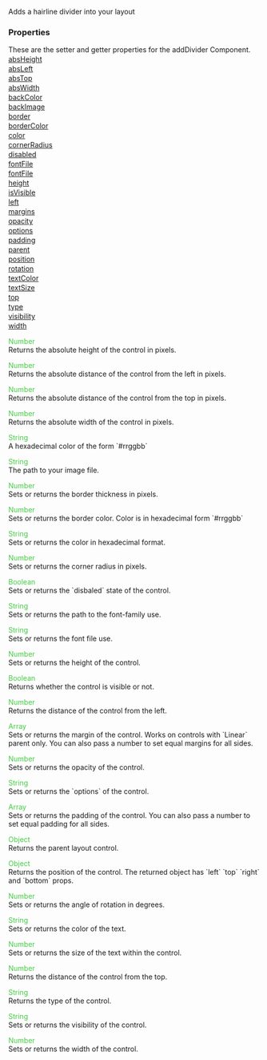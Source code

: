 Adds a hairline divider into your layout


<h3>Properties</h3>These are the setter and getter properties for the addDivider Component.<div class="samp" style="margin-top:2px;"><a href="#absheight-0" data-transition="pop" data-rel="popup" class="ui-link">absHeight </a></div><div class="samp" style="margin-top:2px;"><a href="#absleft-5" data-transition="pop" data-rel="popup" class="ui-link">absLeft </a></div><div class="samp" style="margin-top:2px;"><a href="#abstop-10" data-transition="pop" data-rel="popup" class="ui-link">absTop </a></div><div class="samp" style="margin-top:2px;"><a href="#abswidth-15" data-transition="pop" data-rel="popup" class="ui-link">absWidth </a></div><div class="samp" style="margin-top:2px;"><a href="#backcolor-20" data-transition="pop" data-rel="popup" class="ui-link">backColor </a></div><div class="samp" style="margin-top:2px;"><a href="#backimage-25" data-transition="pop" data-rel="popup" class="ui-link">backImage </a></div><div class="samp" style="margin-top:2px;"><a href="#border-30" data-transition="pop" data-rel="popup" class="ui-link">border </a></div><div class="samp" style="margin-top:2px;"><a href="#bordercolor-35" data-transition="pop" data-rel="popup" class="ui-link">borderColor </a></div><div class="samp" style="margin-top:2px;"><a href="#color-40" data-transition="pop" data-rel="popup" class="ui-link">color </a></div><div class="samp" style="margin-top:2px;"><a href="#cornerradius-45" data-transition="pop" data-rel="popup" class="ui-link">cornerRadius </a></div><div class="samp" style="margin-top:2px;"><a href="#disabled-50" data-transition="pop" data-rel="popup" class="ui-link">disabled </a></div><div class="samp" style="margin-top:2px;"><a href="#fontfile-55" data-transition="pop" data-rel="popup" class="ui-link">fontFile </a></div><div class="samp" style="margin-top:2px;"><a href="#fontfile-60" data-transition="pop" data-rel="popup" class="ui-link">fontFile </a></div><div class="samp" style="margin-top:2px;"><a href="#height-65" data-transition="pop" data-rel="popup" class="ui-link">height </a></div><div class="samp" style="margin-top:2px;"><a href="#isvisible-70" data-transition="pop" data-rel="popup" class="ui-link">isVisible </a></div><div class="samp" style="margin-top:2px;"><a href="#left-75" data-transition="pop" data-rel="popup" class="ui-link">left </a></div><div class="samp" style="margin-top:2px;"><a href="#margins-80" data-transition="pop" data-rel="popup" class="ui-link">margins </a></div><div class="samp" style="margin-top:2px;"><a href="#opacity-85" data-transition="pop" data-rel="popup" class="ui-link">opacity </a></div><div class="samp" style="margin-top:2px;"><a href="#options-90" data-transition="pop" data-rel="popup" class="ui-link">options </a></div><div class="samp" style="margin-top:2px;"><a href="#padding-95" data-transition="pop" data-rel="popup" class="ui-link">padding </a></div><div class="samp" style="margin-top:2px;"><a href="#parent-100" data-transition="pop" data-rel="popup" class="ui-link">parent </a></div><div class="samp" style="margin-top:2px;"><a href="#position-105" data-transition="pop" data-rel="popup" class="ui-link">position </a></div><div class="samp" style="margin-top:2px;"><a href="#rotation-110" data-transition="pop" data-rel="popup" class="ui-link">rotation </a></div><div class="samp" style="margin-top:2px;"><a href="#textcolor-115" data-transition="pop" data-rel="popup" class="ui-link">textColor </a></div><div class="samp" style="margin-top:2px;"><a href="#textsize-120" data-transition="pop" data-rel="popup" class="ui-link">textSize </a></div><div class="samp" style="margin-top:2px;"><a href="#top-125" data-transition="pop" data-rel="popup" class="ui-link">top </a></div><div class="samp" style="margin-top:2px;"><a href="#type-130" data-transition="pop" data-rel="popup" class="ui-link">type </a></div><div class="samp" style="margin-top:2px;"><a href="#visibility-135" data-transition="pop" data-rel="popup" class="ui-link">visibility </a></div><div class="samp" style="margin-top:2px;"><a href="#width-140" data-transition="pop" data-rel="popup" class="ui-link">width </a></div>
<div data-role="popup" id="absheight-0" class="ui-content"><p><span style="color:#4c4;">Number</span><br>Returns the absolute height of the control in pixels.</p></div><div data-role="popup" id="absleft-5" class="ui-content"><p><span style="color:#4c4;">Number</span><br>Returns the absolute distance of the control from the left in pixels.</p></div><div data-role="popup" id="abstop-10" class="ui-content"><p><span style="color:#4c4;">Number</span><br>Returns the absolute distance of the control from the top in pixels.</p></div><div data-role="popup" id="abswidth-15" class="ui-content"><p><span style="color:#4c4;">Number</span><br>Returns the absolute width of the control in pixels.</p></div><div data-role="popup" id="backcolor-20" class="ui-content"><p><span style="color:#4c4;">String</span><br>A hexadecimal color of the form `#rrggbb`</p></div><div data-role="popup" id="backimage-25" class="ui-content"><p><span style="color:#4c4;">String</span><br>The path to your image file.</p></div><div data-role="popup" id="border-30" class="ui-content"><p><span style="color:#4c4;">Number</span><br>Sets or returns the border thickness in pixels.</p></div><div data-role="popup" id="bordercolor-35" class="ui-content"><p><span style="color:#4c4;">Number</span><br>Sets or returns the border color. Color is in hexadecimal form `#rrggbb`</p></div><div data-role="popup" id="color-40" class="ui-content"><p><span style="color:#4c4;">String</span><br>Sets or returns the color in hexadecimal format.</p></div><div data-role="popup" id="cornerradius-45" class="ui-content"><p><span style="color:#4c4;">Number</span><br>Sets or returns the corner radius in pixels.</p></div><div data-role="popup" id="disabled-50" class="ui-content"><p><span style="color:#4c4;">Boolean</span><br>Sets or returns the `disbaled` state of the control.</p></div><div data-role="popup" id="fontfile-55" class="ui-content"><p><span style="color:#4c4;">String</span><br>Sets or returns the path to the font-family use.</p></div><div data-role="popup" id="fontfile-60" class="ui-content"><p><span style="color:#4c4;">String</span><br>Sets or returns the font file use.</p></div><div data-role="popup" id="height-65" class="ui-content"><p><span style="color:#4c4;">Number</span><br>Sets or returns the height of the control.</p></div><div data-role="popup" id="isvisible-70" class="ui-content"><p><span style="color:#4c4;">Boolean</span><br>Returns whether the control is visible or not.</p></div><div data-role="popup" id="left-75" class="ui-content"><p><span style="color:#4c4;">Number</span><br>Returns the distance of the control from the left.</p></div><div data-role="popup" id="margins-80" class="ui-content"><p><span style="color:#4c4;">Array</span><br>Sets or returns the margin of the control. Works on controls with `Linear` parent only. You can also pass a number to set equal margins for all sides.</p></div><div data-role="popup" id="opacity-85" class="ui-content"><p><span style="color:#4c4;">Number</span><br>Sets or returns the opacity of the control.</p></div><div data-role="popup" id="options-90" class="ui-content"><p><span style="color:#4c4;">String</span><br>Sets or returns the `options` of the control.</p></div><div data-role="popup" id="padding-95" class="ui-content"><p><span style="color:#4c4;">Array</span><br>Sets or returns the padding of the control. You can also pass a number to set equal padding for all sides.</p></div><div data-role="popup" id="parent-100" class="ui-content"><p><span style="color:#4c4;">Object</span><br>Returns the parent layout control.</p></div><div data-role="popup" id="position-105" class="ui-content"><p><span style="color:#4c4;">Object</span><br>Returns the position of the control. The returned object has `left` `top` `right` and `bottom` props.</p></div><div data-role="popup" id="rotation-110" class="ui-content"><p><span style="color:#4c4;">Number</span><br>Sets or returns the angle of rotation in degrees.</p></div><div data-role="popup" id="textcolor-115" class="ui-content"><p><span style="color:#4c4;">String</span><br>Sets or returns the color of the text.</p></div><div data-role="popup" id="textsize-120" class="ui-content"><p><span style="color:#4c4;">Number</span><br>Sets or returns the size of the text within the control.</p></div><div data-role="popup" id="top-125" class="ui-content"><p><span style="color:#4c4;">Number</span><br>Returns the distance of the control from the top.</p></div><div data-role="popup" id="type-130" class="ui-content"><p><span style="color:#4c4;">String</span><br>Returns the type of the control.</p></div><div data-role="popup" id="visibility-135" class="ui-content"><p><span style="color:#4c4;">String</span><br>Sets or returns the visibility of the control.</p></div><div data-role="popup" id="width-140" class="ui-content"><p><span style="color:#4c4;">Number</span><br>Sets or returns the width of the control.</p></div>